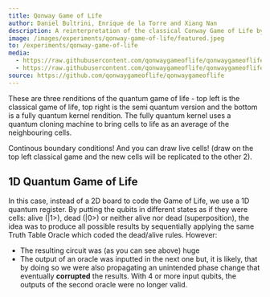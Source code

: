 ```yaml
---
title: Qonway Game of Life
author: Daniel Bultrini, Enrique de la Torre and Xiang Nan
description: A reinterpretation of the classical Conway Game of Life by incorporating quantum physics to the rules and speeding up new state generation.
image: /images/experiments/qonway-game-of-life/featured.jpeg
to: /experiments/qonway-game-of-life
media:
  - https://raw.githubusercontent.com/qonwaygameoflife/qonwaygameoflife/master/images/life.jpeg
  - https://raw.githubusercontent.com/qonwaygameoflife/qonwaygameoflife/master/images/onedgameoflife.jpeg
source: https://github.com/qonwaygameoflife/qonwaygameoflife
---
```

These are three renditions of the quantum game of life - top left is the classical game of life, top right is the semi quantum version
and the bottom is a fully quantum kernel rendition. The fully quantum kernel uses a quantum cloning machine to bring cells to life as an average of the neighbouring cells.

Continous boundary conditions! And you can draw live cells! (draw on the top left classical game and the new cells will be replicated to the other 2).

## 1D Quantum Game of Life

In this case, instead of a 2D board to code the Game of Life, we use a 1D quantum register. By putting the qubits in different states as if they were cells: alive (|1>), dead (|0>) or neither alive nor dead (superposition), the idea was to produce all possible results by sequentially applying the same Truth Table Oracle which coded the dead/alive rules. However:
* The resulting circuit was (as you can see above) huge
* The output of an oracle was inputted in the next one but, it is likely, that by doing so we were also propagating an unintended phase change that eventually **corrupted** the results. With 4 or more input qubits, the outputs of the second oracle were no longer valid.